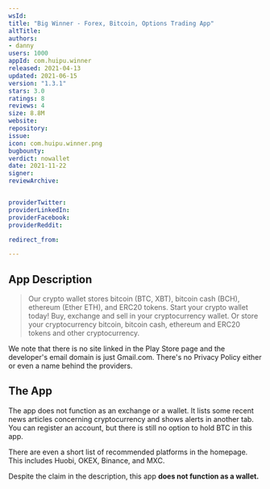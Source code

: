 ```yaml
---
wsId: 
title: "Big Winner - Forex, Bitcoin, Options Trading App"
altTitle: 
authors:
- danny
users: 1000
appId: com.huipu.winner
released: 2021-04-13
updated: 2021-06-15
version: "1.3.1"
stars: 3.0
ratings: 8
reviews: 4
size: 8.8M
website: 
repository: 
issue: 
icon: com.huipu.winner.png
bugbounty: 
verdict: nowallet
date: 2021-11-22
signer: 
reviewArchive:


providerTwitter: 
providerLinkedIn: 
providerFacebook: 
providerReddit: 

redirect_from:

---
```



## App Description

> Our crypto wallet stores bitcoin (BTC, XBT), bitcoin cash (BCH), ethereum (Ether ETH), and ERC20 tokens. Start your crypto wallet today! Buy, exchange and sell in your cryptocurrency wallet. Or store your cryptocurrency bitcoin, bitcoin cash, ethereum and ERC20 tokens and other cryptocurrency.

We note that there is no site linked in the Play Store page and the developer's email domain is just Gmail.com. There's no Privacy Policy either or even a name behind the providers. 


## The App

The app does not function as an exchange or a wallet. It lists some recent news articles concerning cryptocurrency and shows alerts in another tab. You can register an account, but there is still no option to hold BTC in this app.

There are even a short list of recommended platforms in the homepage. This includes Huobi, OKEX, Binance, and MXC.

Despite the claim in the description, this app **does not function as a wallet.**
